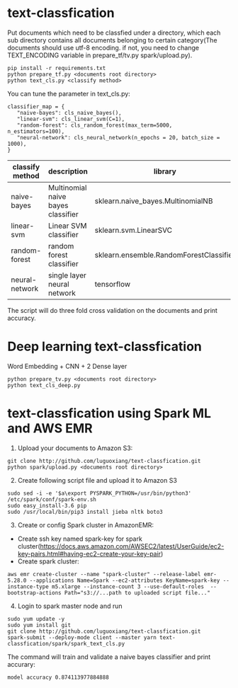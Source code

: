 # text-classfication

Put documents which need to be classfied under a directory, which each sub directory contains all documents belonging to certain category(The documents should use utf-8 encoding. if not, you need to change TEXT_ENCODING variable in prepare_tf/tv.py spark/upload.py). 
```
pip install -r requirements.txt
python prepare_tf.py <documents root directory>
python text_cls.py <classify method>
```

You can tune the parameter in text_cls.py:

```
classifier_map = {
   "naive-bayes": cls_naive_bayes(),
   "linear-svm": cls_linear_svm(C=1),
   "random-forest": cls_random_forest(max_term=5000, n_estimators=100),
   "neural-network": cls_neural_network(n_epochs = 20, batch_size = 1000),
}
```

| classify method | description | library |
| --------------- | ----------- | ------- |
| naive-bayes | Multinomial naive bayes classifier | sklearn.naive_bayes.MultinomialNB |
| linear-svm | Linear SVM classifier | sklearn.svm.LinearSVC |
| random-forest | random forest classifier | sklearn.ensemble.RandomForestClassifier |
| neural-network | single layer neural network | tensorflow |

The script will do three fold cross validation on the documents and print accuracy.

# Deep learning text-classfication

Word Embedding + CNN + 2 Dense layer

```
python prepare_tv.py <documents root directory>
python text_cls_deep.py 
```

# text-classfication using Spark ML and AWS EMR

1. Upload your documents to Amazon S3:
```
git clone http://github.com/luguoxiang/text-classfication.git
python spark/upload.py <documents root directory>
```

2. Create following script file and upload it to Amazon S3
```#!/bin/bash
sudo sed -i -e '$a\export PYSPARK_PYTHON=/usr/bin/python3' /etc/spark/conf/spark-env.sh
sudo easy_install-3.6 pip
sudo /usr/local/bin/pip3 install jieba nltk boto3
```
 
3. Create or config Spark cluster in AmazonEMR:

* Create ssh key named spark-key for spark cluster(https://docs.aws.amazon.com/AWSEC2/latest/UserGuide/ec2-key-pairs.html#having-ec2-create-your-key-pair)
* Create spark cluster:
```
aws emr create-cluster --name "spark-cluster" --release-label emr-5.28.0 --applications Name=Spark --ec2-attributes KeyName=spark-key --instance-type m5.xlarge --instance-count 3 --use-default-roles  --bootstrap-actions Path="s3://...path to uploaded script file..."
```

4. Login to spark master node and run
```
sudo yum update -y
sudo yum install git
git clone http://github.com/luguoxiang/text-classfication.git
spark-submit --deploy-mode client --master yarn text-classfication/spark/spark_text_cls.py
```
The command will train and validate a naive bayes classifier and print accurary:
```
model accuracy 0.874113977884888
```
